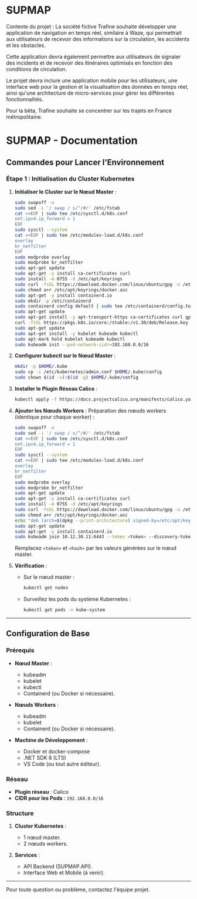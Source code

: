 # SUPMAP
Contexte du projet :
La société fictive Trafine souhaite développer une application de navigation en temps réel, similaire à Waze, qui permettrait aux utilisateurs de recevoir des informations sur la circulation, les accidents et les obstacles.

Cette application devra également permettre aux utilisateurs de signaler des incidents et de recevoir des itinéraires optimisés en fonction des conditions de circulation. 

Le projet devra inclure une application mobile pour les utilisateurs, une interface web pour la gestion et la visualisation des données en temps réel, ainsi qu'une architecture de micro-services pour gérer les différentes fonctionnalités. 

Pour la bêta, Trafine souhaite se concentrer sur les trajets en France métropolitaine. 

 
# SUPMAP - Documentation

## Commandes pour Lancer l'Environnement

### Étape 1 : Initialisation du Cluster Kubernetes
1. **Initialiser le Cluster sur le Nœud Master** :
   ```bash
   sudo swapoff -a
   sudo sed -i '/ swap / s/^/#/' /etc/fstab
   cat <<EOF | sudo tee /etc/sysctl.d/k8s.conf
   net.ipv4.ip_forward = 1
   EOF
   sudo sysctl --system
   cat <<EOF | sudo tee /etc/modules-load.d/k8s.conf
   overlay
   br_netfilter
   EOF
   sudo modprobe overlay
   sudo modprobe br_netfilter
   sudo apt-get update
   sudo apt-get -y install ca-certificates curl
   sudo install -m 0755 -d /etc/apt/keyrings
   sudo curl -fsSL https://download.docker.com/linux/ubuntu/gpg -o /etc/apt/keyrings/docker.asc
   sudo chmod a+r /etc/apt/keyrings/docker.asc
   sudo apt-get -y install containerd.io
   sudo mkdir -p /etc/containerd
   sudo containerd config default | sudo tee /etc/containerd/config.toml
   sudo apt-get update
   sudo apt-get install -y apt-transport-https ca-certificates curl gpg
   curl -fsSL https://pkgs.k8s.io/core:/stable:/v1.30/deb/Release.key | sudo gpg --dearmor -o /etc/apt/keyrings/kubernetes-apt-keyring.gpg
   sudo apt-get update
   sudo apt-get install -y kubelet kubeadm kubectl
   sudo apt-mark hold kubelet kubeadm kubectl
   sudo kubeadm init --pod-network-cidr=192.168.0.0/16
   ```

2. **Configurer kubectl sur le Nœud Master** :
   ```bash
   mkdir -p $HOME/.kube
   sudo cp -i /etc/kubernetes/admin.conf $HOME/.kube/config
   sudo chown $(id -u):$(id -g) $HOME/.kube/config
   ```

3. **Installer le Plugin Réseau Calico** :
   ```bash
   kubectl apply -f https://docs.projectcalico.org/manifests/calico.yaml
   ```

4. **Ajouter les Nœuds Workers** :
   Préparation des nœuds workers (identique pour chaque worker) :
   ```bash
   sudo swapoff -a
   sudo sed -i '/ swap / s/^/#/' /etc/fstab
   cat <<EOF | sudo tee /etc/sysctl.d/k8s.conf
   net.ipv4.ip_forward = 1
   EOF
   sudo sysctl --system
   cat <<EOF | sudo tee /etc/modules-load.d/k8s.conf
   overlay
   br_netfilter
   EOF
   sudo modprobe overlay
   sudo modprobe br_netfilter
   sudo apt-get update
   sudo apt-get -y install ca-certificates curl
   sudo install -m 0755 -d /etc/apt/keyrings
   sudo curl -fsSL https://download.docker.com/linux/ubuntu/gpg -o /etc/apt/keyrings/docker.asc
   sudo chmod a+r /etc/apt/keyrings/docker.asc
   echo "deb [arch=$(dpkg --print-architecture) signed-by=/etc/apt/keyrings/docker.asc] https://download.docker.com/linux/ubuntu $(lsb_release -cs) stable" | sudo tee /etc/apt/sources.list.d/docker.list > /dev/null
   sudo apt-get update
   sudo apt-get -y install containerd.io
   sudo kubeadm join 10.12.30.11:6443 --token <token> --discovery-token-ca-cert-hash sha256:<hash>
   ```

   Remplacez `<token>` et `<hash>` par les valeurs générées sur le nœud master.

5. **Vérification** :
   - Sur le nœud master :
     ```bash
     kubectl get nodes
     ```
   - Surveillez les pods du système Kubernetes :
     ```bash
     kubectl get pods -n kube-system
     ```

---

## Configuration de Base

### Prérequis
- **Nœud Master** :
  - kubeadm
  - kubelet
  - kubectl
  - Containerd (ou Docker si nécessaire).

- **Nœuds Workers** :
  - kubeadm
  - kubelet
  - Containerd (ou Docker si nécessaire).

- **Machine de Développement** :
  - Docker et docker-compose
  - .NET SDK 8 (LTS)
  - VS Code (ou tout autre éditeur).

### Réseau
- **Plugin réseau** : Calico
- **CIDR pour les Pods** : `192.168.0.0/16`

### Structure
1. **Cluster Kubernetes** :
   - 1 nœud master.
   - 2 nœuds workers.

2. **Services** :
   - API Backend (SUPMAP.API).
   - Interface Web et Mobile (à venir).

---

Pour toute question ou problème, contactez l'équipe projet.

